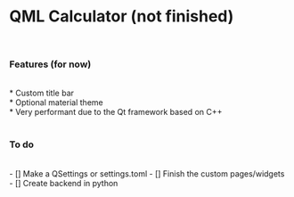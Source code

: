 <h1> QML Calculator (not finished)</h1>
<br>
<h3> Features (for now) </h3>
<br>
* Custom title bar<br>
* Optional material theme<br>
* Very performant due to the Qt framework based on C++<br>
<br>
<h3> To do </h3>
<br>
- [] Make a QSettings or settings.toml
- [] Finish the custom pages/widgets
- [] Create backend in python 